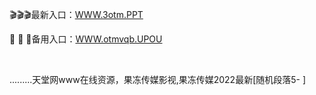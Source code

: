 <p>
	🎬🎬🎬最新入口：<a href="http://www.baidu.com/link?url=6MA2SWnO3Raqke39an_0PUxosM6ZrUGzi1BN9tNnlPW&wd">WWW.3otm.PPT</a> 
	<p>
		🚊
🚊
🚊备用入口：<a href="http://www.baidu.com/link?url=6MA2SWnO3Raqke39an_0PUxosM6ZrUGzi1BN9tNnlPW&wd">WWW.otmvqb.UPOU</a> 
	</p>
	<p>
		<br />
	</p>
	<p>
		.........天堂网www在线资源，果冻传媒影视,果冻传媒2022最新[随机段落5-
]
	</p>
